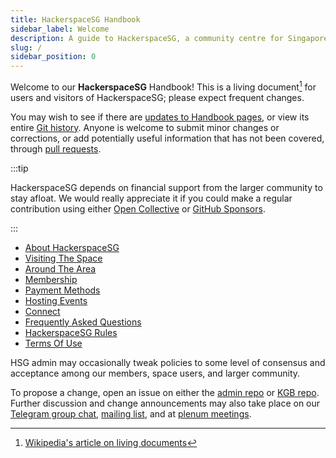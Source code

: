 ```yaml
---
title: HackerspaceSG Handbook
sidebar_label: Welcome
description: A guide to HackerspaceSG, a community centre for Singapore's tech and maker scenes.
slug: /
sidebar_position: 0
---
```


Welcome to our **HackerspaceSG** Handbook! This is a living document[^1] for users and visitors of HackerspaceSG; please expect frequent changes. 

You may wish to see if there are [updates to Handbook pages](https://github.com/hackerspacesg/docs.hackerspace.sg/tree/main/docs/handbook), or view its entire [Git history](https://github.com/hackerspacesg/docs.hackerspace.sg/commits/main). Anyone is welcome to submit minor changes or corrections, or add potentially useful information that has not been covered, through [pull requests](https://github.com/hackerspacesg/docs.hackerspace.sg#adding-and-editing-content).

:::tip

HackerspaceSG depends on financial support from the larger community to stay afloat. We would really appreciate it if you could make a regular contribution using either [Open Collective](https://opencollective.com/hackerspacesg) or [GitHub Sponsors](https://github.com/sponsors/hackerspacesg/).

:::

* [About HackerspaceSG](about)
* [Visiting The Space](visiting)
* [Around The Area](around-kgb)
* [Membership](membership)
* [Payment Methods](payment)
* [Hosting Events](hosting-events)
* [Connect](connect)
* [Frequently Asked Questions](faq)
* [HackerspaceSG Rules](rules)
* [Terms Of Use](terms)

HSG admin may occasionally tweak policies to some level of consensus and acceptance among our members, space users, and larger community. 

To propose a change, open an issue on either the [admin repo](https://github.com/hackerspacesg/admin/issues) or [KGB repo](https://github.com/hackerspacesg/kgb/issues). Further discussion and change announcements may also take place on our [Telegram group chat](https://t.me/HackerspaceSG), [mailing list](https://groups.google.com/g/hackerspacesg), and at [plenum meetings](/plenum).

[^1]: [Wikipedia's article on living documents](https://en.wikipedia.org/wiki/Living_document)
